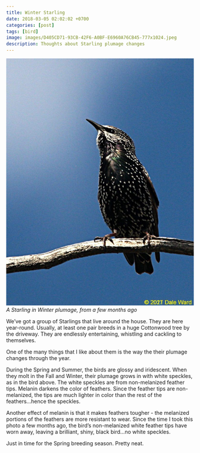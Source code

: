 ```yaml
---
title: Winter Starling
date: 2018-03-05 02:02:02 +0700
categories: [post]
tags: [bird]
image: images/D405CD71-93CB-42F6-A0BF-E6960A76CB45-777x1024.jpeg
description: Thoughts about Starling plumage changes
---
```


![Starling](images/D405CD71-93CB-42F6-A0BF-E6960A76CB45-777x1024.jpeg) *A Starling in Winter plumage, from a few months ago*

We’ve got a group of Starlings that live around the house. They are here year-round. Usually, at least one pair breeds in a huge Cottonwood tree by the driveway. They are endlessly entertaining, whistling and cackling to themselves.

One of the many things that I like about them is the way the their plumage changes through the year.

During the Spring and Summer, the birds are glossy and iridescent. When they molt in the Fall and Winter, their plumage grows in with white speckles, as in the bird above. The white speckles are from non-melanized feather tips. Melanin darkens the color of feathers. Since the feather tips are non-melanized, the tips are much lighter in color than the rest of the feathers...hence the speckles.

Another effect of melanin is that it makes feathers tougher - the melanized portions of the feathers are more resistant to wear. Since the time I took this photo a few months ago, the bird’s non-melanized white feather tips have worn away, leaving a brilliant, shiny, black bird...no white speckles.

Just in time for the Spring breeding season. Pretty neat.